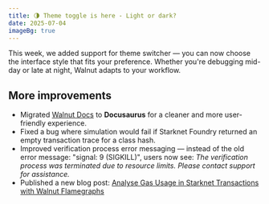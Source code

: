 ```yaml
---
title: 🌗 Theme toggle is here - Light or dark?
date: 2025-07-04
imageBg: true
---
```


This week, we added support for theme switcher — you can now choose the interface style that fits your preference. Whether you're debugging mid-day or late at night, Walnut adapts to your workflow.

## More improvements

- Migrated [Walnut Docs](https://docs.walnut.dev) to **Docusaurus** for a cleaner and more user-friendly experience.
- Fixed a bug where simulation would fail if Starknet Foundry returned an empty transaction trace for a class hash.
- Improved verification process error messaging — instead of the old error message: "signal: 9 (SIGKILL)", users now see: *The verification process was terminated due to resource limits. Please contact support for assistance.*
- Published a new blog post: [Analyse Gas Usage in Starknet Transactions with Walnut Flamegraphs](https://walnut.dev/blog/gas-calculation)
